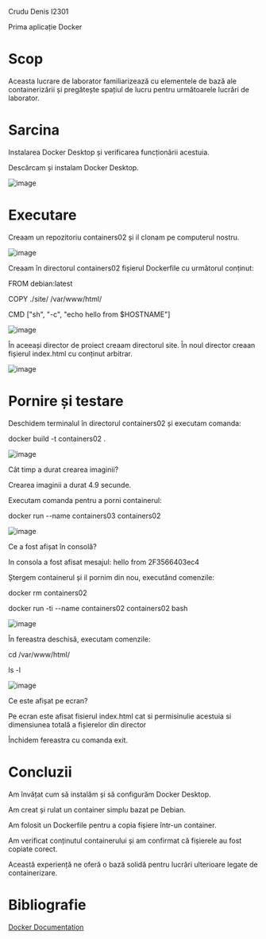 Crudu Denis I2301

Prima aplicație Docker

# Scop

Aceasta lucrare de laborator familiarizează cu elementele de bază ale containerizării și pregătește spațiul de lucru pentru următoarele lucrări de laborator.

# Sarcina

Instalarea Docker Desktop și verificarea funcționării acestuia.

Descărcam și instalam Docker Desktop.

![image](https://github.com/user-attachments/assets/e5f388a4-5a82-47a0-82b7-f5ff04c79407)

# Executare

Creaam un repozitoriu containers02 și il clonam pe computerul nostru.

![image](https://github.com/user-attachments/assets/bf39f21a-5565-4ddb-9800-9c1bffdfee83)

Creaam în directorul containers02 fișierul Dockerfile cu următorul conținut:

FROM debian:latest

COPY ./site/ /var/www/html/

CMD ["sh", "-c", "echo hello from $HOSTNAME"]

![image](https://github.com/user-attachments/assets/8ea84619-5166-4944-9737-5d8f0b3c4e1d)

În aceeași director de proiect creaam directorul site. În noul director creaan fișierul index.html cu conținut arbitrar.

![image](https://github.com/user-attachments/assets/05c65dc9-2d45-4aa5-bb15-5bc6ac2e9924)

# Pornire și testare

Deschidem terminalul în directorul containers02 și executam comanda:

docker build -t containers02 .

![image](https://github.com/user-attachments/assets/238f3167-54e6-4fb6-98a4-0f186fb09675)

Cât timp a durat crearea imaginii?

Crearea imaginii a durat 4.9 secunde.

Executam comanda pentru a porni containerul:

docker run --name containers03 containers02

![image](https://github.com/user-attachments/assets/e1cfa963-59a9-4cf0-a8d5-ec437a979d59)

Ce a fost afișat în consolă?

In consola a fost afisat mesajul: hello from 2F3566403ec4

Ștergem containerul și il pornim din nou, executând comenzile:

docker rm containers02

docker run -ti --name containers02 containers02 bash

![image](https://github.com/user-attachments/assets/b878ea9c-eab5-458a-9d01-da51a50d66e3)

În fereastra deschisă, executam comenzile:

cd /var/www/html/

ls -l

![image](https://github.com/user-attachments/assets/f05f4650-7727-4dcb-a947-77aff47b7357)

Ce este afișat pe ecran?

Pe ecran este afisat fisierul index.html cat si permisinulie acestuia si dimensiunea totală a fișierelor din director

Închidem fereastra cu comanda exit.

# Concluzii

Am învățat cum să instalăm și să configurăm Docker Desktop.

Am creat și rulat un container simplu bazat pe Debian.

Am folosit un Dockerfile pentru a copia fișiere într-un container.

Am verificat conținutul containerului și am confirmat că fișierele au fost copiate corect.

Această experiență ne oferă o bază solidă pentru lucrări ulterioare legate de containerizare.

# Bibliografie

[Docker Documentation](https://docs.docker.com/)


 
